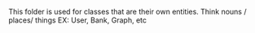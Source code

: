 This folder is used for classes that are their own entities. Think nouns / places/ things EX: User, Bank, Graph, etc